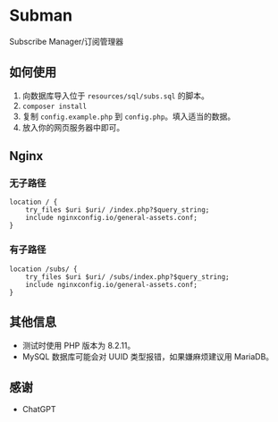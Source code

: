 # Subman
Subscribe Manager/订阅管理器

## 如何使用
1. 向数据库导入位于 `resources/sql/subs.sql` 的脚本。
2. `composer install`
3. 复制 `config.example.php` 到 `config.php`。填入适当的数据。
4. 放入你的网页服务器中即可。

## Nginx
### 无子路径
```
location / {
    try_files $uri $uri/ /index.php?$query_string;
    include nginxconfig.io/general-assets.conf;
}
```
### 有子路径
```
location /subs/ {
    try_files $uri $uri/ /subs/index.php?$query_string;
    include nginxconfig.io/general-assets.conf;
}
```

## 其他信息
- 测试时使用 PHP 版本为 8.2.11。
- MySQL 数据库可能会对 UUID 类型报错，如果嫌麻烦建议用 MariaDB。

## 感谢
- ChatGPT
